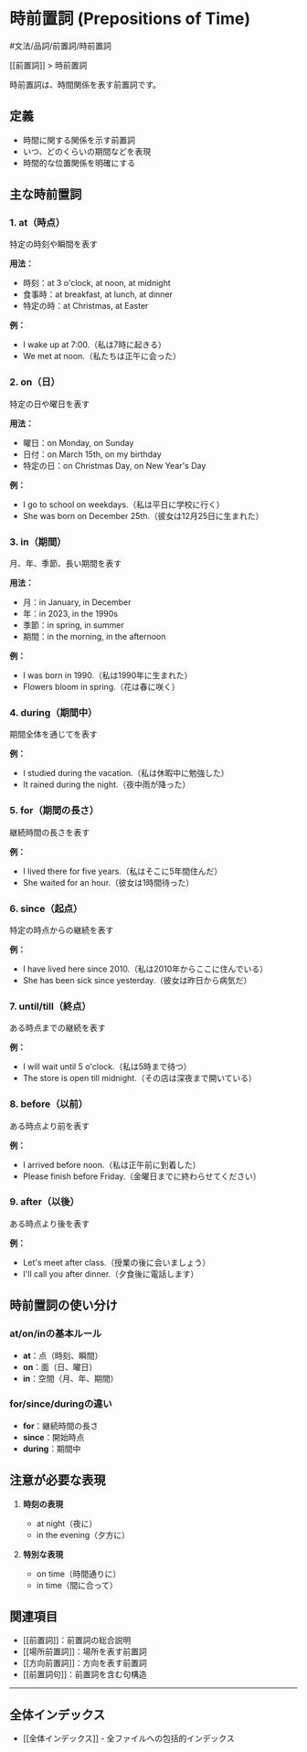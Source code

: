 ﻿# 時前置詞 (Prepositions of Time)

#文法/品詞/前置詞/時前置詞

[[前置詞]] > 時前置詞

時前置詞は、時間関係を表す前置詞です。

## 定義
- 時間に関する関係を示す前置詞
- いつ、どのくらいの期間などを表現
- 時間的な位置関係を明確にする

## 主な時前置詞

### 1. at（時点）
特定の時刻や瞬間を表す

**用法：**
- 時刻：at 3 o'clock, at noon, at midnight
- 食事時：at breakfast, at lunch, at dinner
- 特定の時：at Christmas, at Easter

**例：**
- I wake up at 7:00.（私は7時に起きる）
- We met at noon.（私たちは正午に会った）

### 2. on（日）
特定の日や曜日を表す

**用法：**
- 曜日：on Monday, on Sunday
- 日付：on March 15th, on my birthday
- 特定の日：on Christmas Day, on New Year's Day

**例：**
- I go to school on weekdays.（私は平日に学校に行く）
- She was born on December 25th.（彼女は12月25日に生まれた）

### 3. in（期間）
月、年、季節、長い期間を表す

**用法：**
- 月：in January, in December
- 年：in 2023, in the 1990s
- 季節：in spring, in summer
- 期間：in the morning, in the afternoon

**例：**
- I was born in 1990.（私は1990年に生まれた）
- Flowers bloom in spring.（花は春に咲く）

### 4. during（期間中）
期間全体を通じてを表す

**例：**
- I studied during the vacation.（私は休暇中に勉強した）
- It rained during the night.（夜中雨が降った）

### 5. for（期間の長さ）
継続時間の長さを表す

**例：**
- I lived there for five years.（私はそこに5年間住んだ）
- She waited for an hour.（彼女は1時間待った）

### 6. since（起点）
特定の時点からの継続を表す

**例：**
- I have lived here since 2010.（私は2010年からここに住んでいる）
- She has been sick since yesterday.（彼女は昨日から病気だ）

### 7. until/till（終点）
ある時点までの継続を表す

**例：**
- I will wait until 5 o'clock.（私は5時まで待つ）
- The store is open till midnight.（その店は深夜まで開いている）

### 8. before（以前）
ある時点より前を表す

**例：**
- I arrived before noon.（私は正午前に到着した）
- Please finish before Friday.（金曜日までに終わらせてください）

### 9. after（以後）
ある時点より後を表す

**例：**
- Let's meet after class.（授業の後に会いましょう）
- I'll call you after dinner.（夕食後に電話します）

## 時前置詞の使い分け

### at/on/inの基本ルール
- **at**：点（時刻、瞬間）
- **on**：面（日、曜日）
- **in**：空間（月、年、期間）

### for/since/duringの違い
- **for**：継続時間の長さ
- **since**：開始時点
- **during**：期間中

## 注意が必要な表現
1. **時刻の表現**
   - at night（夜に）
   - in the evening（夕方に）

2. **特別な表現**
   - on time（時間通りに）
   - in time（間に合って）

## 関連項目
- [[前置詞]]：前置詞の総合説明
- [[場所前置詞]]：場所を表す前置詞
- [[方向前置詞]]：方向を表す前置詞
- [[前置詞句]]：前置詞を含む句構造

---

## 全体インデックス
- [[全体インデックス]] - 全ファイルへの包括的インデックス 